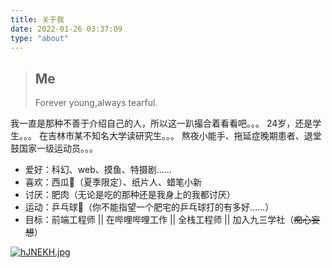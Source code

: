 ```yaml
---
title: 关于我
date: 2022-01-26 03:37:09
type: "about"
---
```

> ## Me  
> Forever young,always tearful.  

我一直是那种不善于介绍自己的人，所以这一趴撮合着看看吧。。。
24岁，还是学生。。。
在吉林市某不知名大学读研究生。。。
熬夜小能手、拖延症晚期患者、退堂鼓国家一级运动员。。。

- 爱好：科幻、web、摸鱼、特摄剧……
- 喜欢：西瓜🍉（夏季限定）、纸片人、蜡笔小新
- 讨厌：肥肉（无论是吃的那种还是我身上的我都讨厌）
- 运动：乒乓球🏓（你不能指望一个肥宅的乒乓球打的有多好……）
- 目标：前端工程师 || 在哔哩哔哩工作 || 全栈工程师 || 加入九三学社（~~痴心妄想~~）  

[![hJNEKH.jpg](https://z3.ax1x.com/2021/08/30/hJNEKH.jpg)](https://imgtu.com/i/hJNEKH)